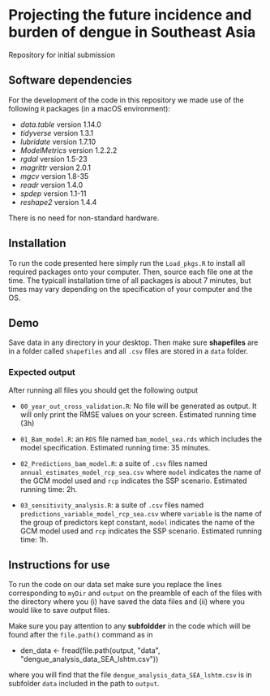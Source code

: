 # Projecting the future incidence and burden of dengue in Southeast Asia

Repository for initial submission


## Software dependencies

For the development of the code in this repository we made use of the following `R` packages (in a macOS environment):

- *data.table* version 1.14.0
- *tidyverse* version 1.3.1
- *lubridate* version 1.7.10
- *ModelMetrics* version 1.2.2.2
- *rgdal* version 1.5-23
- *magrittr* version 2.0.1
- *mgcv* version 1.8-35
- *readr* version 1.4.0
- *spdep* version 1.1-11
- *reshape2* version 1.4.4

There is no need for non-standard hardware. 

## Installation

To run the code presented here simply run the `Load_pkgs.R` to install all required packages onto your computer. 
Then, source each file one at the time. The typicall installation time of all packages is about 7 minutes, but
times may vary depending on the specification of your computer and the OS.

## Demo

Save data in any directory in your desktop. Then make sure **shapefiles** are in a folder called `shapefiles` and 
all `.csv` files are stored in a `data` folder.

### Expected output

After running all files you should get the following output

- `00_year_out_cross_validation.R`: No file will be generated as output. It will only print the RMSE values on your screen.
Estimated running time (3h)

- `01_Bam_model.R`: an `RDS` file named `bam_model_sea.rds` which includes the model specification. Estimated running 
time: 35 minutes.

- `02_Predictions_bam_model.R`: a suite of `.csv` files named `annual_estimates_model_rcp_sea.csv` where `model` indicates
the name of the GCM model used and `rcp` indicates the SSP scenario. Estimated running time: 2h.

- `03_sensitivity_analysis.R`: a suite of `.csv` files named `predictions_variable_model_rcp_sea.csv` where `variable` is
the name of the group of predictors kept constant, `model` indicates the name of the GCM model used and `rcp` indicates 
the SSP scenario. Estimated running time: 1h.


## Instructions for use

To run the code on our data set make sure you replace the lines corresponding to `myDir` and `output` on the preamble of
each of the files with the directory where you (i) have saved the data files and (ii) where you would like to save 
output files.

Make sure you pay attention to any **subfoldder** in the code which will be found after the `file.path()` command as in 
- den_data <- fread(file.path(output, "data",
                            "dengue_analysis_data_SEA_lshtm.csv")) 
                            
where you will find that the file `dengue_analysis_data_SEA_lshtm.csv` is in subfolder `data` included in the path to `output`.


